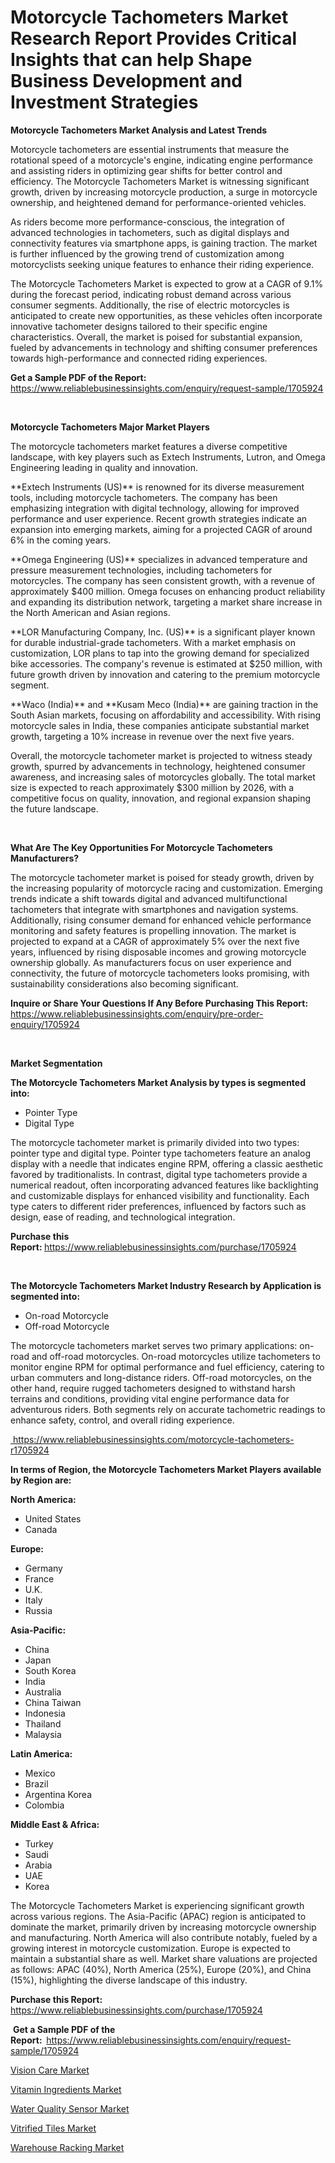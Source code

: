 <p><h1>Motorcycle Tachometers Market Research Report Provides Critical Insights that can help Shape Business Development and Investment Strategies</h1></p><p><strong>Motorcycle Tachometers Market Analysis and Latest Trends</strong></p>
<p><p>Motorcycle tachometers are essential instruments that measure the rotational speed of a motorcycle's engine, indicating engine performance and assisting riders in optimizing gear shifts for better control and efficiency. The Motorcycle Tachometers Market is witnessing significant growth, driven by increasing motorcycle production, a surge in motorcycle ownership, and heightened demand for performance-oriented vehicles. </p><p>As riders become more performance-conscious, the integration of advanced technologies in tachometers, such as digital displays and connectivity features via smartphone apps, is gaining traction. The market is further influenced by the growing trend of customization among motorcyclists seeking unique features to enhance their riding experience. </p><p>The Motorcycle Tachometers Market is expected to grow at a CAGR of 9.1% during the forecast period, indicating robust demand across various consumer segments. Additionally, the rise of electric motorcycles is anticipated to create new opportunities, as these vehicles often incorporate innovative tachometer designs tailored to their specific engine characteristics. Overall, the market is poised for substantial expansion, fueled by advancements in technology and shifting consumer preferences towards high-performance and connected riding experiences.</p></p>
<p><strong>Get a Sample PDF of the Report:&nbsp;</strong> <a href="https://www.reliablebusinessinsights.com/enquiry/request-sample/1705924?utm_campaign=1759&utm_medium=2&utm_source=Github&utm_content=ia&utm_term=21102024&utm_id=motorcycle-tachometers">https://www.reliablebusinessinsights.com/enquiry/request-sample/1705924</a></p>
<p>&nbsp;</p>
<p><strong>Motorcycle Tachometers Major Market Players</strong></p>
<p><p>The motorcycle tachometers market features a diverse competitive landscape, with key players such as Extech Instruments, Lutron, and Omega Engineering leading in quality and innovation.</p><p>**Extech Instruments (US)** is renowned for its diverse measurement tools, including motorcycle tachometers. The company has been emphasizing integration with digital technology, allowing for improved performance and user experience. Recent growth strategies indicate an expansion into emerging markets, aiming for a projected CAGR of around 6% in the coming years.</p><p>**Omega Engineering (US)** specializes in advanced temperature and pressure measurement technologies, including tachometers for motorcycles. The company has seen consistent growth, with a revenue of approximately $400 million. Omega focuses on enhancing product reliability and expanding its distribution network, targeting a market share increase in the North American and Asian regions.</p><p>**LOR Manufacturing Company, Inc. (US)** is a significant player known for durable industrial-grade tachometers. With a market emphasis on customization, LOR plans to tap into the growing demand for specialized bike accessories. The company's revenue is estimated at $250 million, with future growth driven by innovation and catering to the premium motorcycle segment.</p><p>**Waco (India)** and **Kusam Meco (India)** are gaining traction in the South Asian markets, focusing on affordability and accessibility. With rising motorcycle sales in India, these companies anticipate substantial market growth, targeting a 10% increase in revenue over the next five years.</p><p>Overall, the motorcycle tachometer market is projected to witness steady growth, spurred by advancements in technology, heightened consumer awareness, and increasing sales of motorcycles globally. The total market size is expected to reach approximately $300 million by 2026, with a competitive focus on quality, innovation, and regional expansion shaping the future landscape.</p></p>
<p>&nbsp;</p>
<p><strong>What Are The Key Opportunities For Motorcycle Tachometers Manufacturers?</strong></p>
<p><p>The motorcycle tachometer market is poised for steady growth, driven by the increasing popularity of motorcycle racing and customization. Emerging trends indicate a shift towards digital and advanced multifunctional tachometers that integrate with smartphones and navigation systems. Additionally, rising consumer demand for enhanced vehicle performance monitoring and safety features is propelling innovation. The market is projected to expand at a CAGR of approximately 5% over the next five years, influenced by rising disposable incomes and growing motorcycle ownership globally. As manufacturers focus on user experience and connectivity, the future of motorcycle tachometers looks promising, with sustainability considerations also becoming significant.</p></p>
<p><strong>Inquire or Share Your Questions If Any Before Purchasing This Report:</strong> <a href="https://www.reliablebusinessinsights.com/enquiry/pre-order-enquiry/1705924?utm_campaign=1759&utm_medium=2&utm_source=Github&utm_content=ia&utm_term=21102024&utm_id=motorcycle-tachometers">https://www.reliablebusinessinsights.com/enquiry/pre-order-enquiry/1705924</a></p>
<p>&nbsp;</p>
<p><strong>Market Segmentation</strong></p>
<p><strong>The Motorcycle Tachometers Market Analysis by types is segmented into:</strong></p>
<p><ul><li>Pointer Type</li><li>Digital Type</li></ul></p>
<p><p>The motorcycle tachometer market is primarily divided into two types: pointer type and digital type. Pointer type tachometers feature an analog display with a needle that indicates engine RPM, offering a classic aesthetic favored by traditionalists. In contrast, digital type tachometers provide a numerical readout, often incorporating advanced features like backlighting and customizable displays for enhanced visibility and functionality. Each type caters to different rider preferences, influenced by factors such as design, ease of reading, and technological integration.</p></p>
<p><strong>Purchase this Report:&nbsp;</strong><a href="https://www.reliablebusinessinsights.com/purchase/1705924?utm_campaign=1759&utm_medium=2&utm_source=Github&utm_content=ia&utm_term=21102024&utm_id=motorcycle-tachometers">https://www.reliablebusinessinsights.com/purchase/1705924</a></p>
<p>&nbsp;</p>
<p><strong>The Motorcycle Tachometers Market Industry Research by Application is segmented into:</strong></p>
<p><ul><li>On-road Motorcycle</li><li>Off-road Motorcycle</li></ul></p>
<p><p>The motorcycle tachometers market serves two primary applications: on-road and off-road motorcycles. On-road motorcycles utilize tachometers to monitor engine RPM for optimal performance and fuel efficiency, catering to urban commuters and long-distance riders. Off-road motorcycles, on the other hand, require rugged tachometers designed to withstand harsh terrains and conditions, providing vital engine performance data for adventurous riders. Both segments rely on accurate tachometric readings to enhance safety, control, and overall riding experience.</p></p>
<p><a href="https://www.reliablebusinessinsights.com/motorcycle-tachometers-r1705924?utm_campaign=1759&utm_medium=2&utm_source=Github&utm_content=ia&utm_term=21102024&utm_id=motorcycle-tachometers">&nbsp;https://www.reliablebusinessinsights.com/motorcycle-tachometers-r1705924</a></p>
<p><strong>In terms of Region, the Motorcycle Tachometers Market Players available by Region are:</strong></p>
<p>
    <p> <strong> North America: </strong>
        <ul>
            <li>United States</li>
            <li>Canada</li>
        </ul>
        </p> 
    <p> <strong> Europe: </strong>
        <ul>
            <li>Germany</li>
            <li>France</li>
            <li>U.K.</li>
            <li>Italy</li>
            <li>Russia</li>
        </ul>
        </p> 
    <p> <strong> Asia-Pacific: </strong>
        <ul>
            <li>China</li>
            <li>Japan</li>
            <li>South Korea</li>
            <li>India</li>
            <li>Australia</li>
            <li>China Taiwan</li>
            <li>Indonesia</li>
            <li>Thailand</li>
            <li>Malaysia</li>
        </ul>
        </p> 
    <p> <strong> Latin America: </strong>
        <ul>
            <li>Mexico</li>
            <li>Brazil</li>
            <li>Argentina Korea</li>
            <li>Colombia</li>
        </ul>
        </p> 
    <p> <strong> Middle East & Africa: </strong>
        <ul>
            <li>Turkey</li>
            <li>Saudi</li>
            <li>Arabia</li>
            <li>UAE</li>
            <li>Korea</li>
        </ul>
    </p>
    </p>
<p><p>The Motorcycle Tachometers Market is experiencing significant growth across various regions. The Asia-Pacific (APAC) region is anticipated to dominate the market, primarily driven by increasing motorcycle ownership and manufacturing. North America will also contribute notably, fueled by a growing interest in motorcycle customization. Europe is expected to maintain a substantial share as well. Market share valuations are projected as follows: APAC (40%), North America (25%), Europe (20%), and China (15%), highlighting the diverse landscape of this industry.</p></p>
<p><strong>Purchase this Report: </strong><a href="https://www.reliablebusinessinsights.com/purchase/1705924?utm_campaign=1759&utm_medium=2&utm_source=Github&utm_content=ia&utm_term=21102024&utm_id=motorcycle-tachometers">https://www.reliablebusinessinsights.com/purchase/1705924</a></p>
<p>&nbsp;<strong>Get a Sample PDF of the Report:&nbsp;&nbsp;</strong><a href="https://www.reliablebusinessinsights.com/enquiry/request-sample/1705924?utm_campaign=1759&utm_medium=2&utm_source=Github&utm_content=ia&utm_term=21102024&utm_id=motorcycle-tachometers">https://www.reliablebusinessinsights.com/enquiry/request-sample/1705924</a></p>
<p><strong></strong></p>
<p><p><a href="https://www.linkedin.com/pulse/vision-care-mar-mkt-nova-vwmdf?utm_campaign=1759&utm_medium=2&utm_source=Github&utm_content=ia&utm_term=21102024&utm_id=motorcycle-tachometers">Vision Care Market</a></p><p><a href="https://www.linkedin.com/pulse/vitamin-ingredients-market-global-insights-sales-trends-2024-mpvuf?utm_campaign=1759&utm_medium=2&utm_source=Github&utm_content=ia&utm_term=21102024&utm_id=motorcycle-tachometers">Vitamin Ingredients Market</a></p><p><a href="https://www.linkedin.com/pulse/water-quality-sensor-market-share-size-trends-industry-analysis-okwxf?utm_campaign=1759&utm_medium=2&utm_source=Github&utm_content=ia&utm_term=21102024&utm_id=motorcycle-tachometers">Water Quality Sensor Market</a></p><p><a href="https://www.linkedin.com/pulse/vitrified-tiles-market-global-regional-analysis-focus-x97xf?utm_campaign=1759&utm_medium=2&utm_source=Github&utm_content=ia&utm_term=21102024&utm_id=motorcycle-tachometers">Vitrified Tiles Market</a></p><p><a href="https://www.linkedin.com/pulse/influencing-factors-warehouse-racking-market-insights-growth-9rhjf?utm_campaign=1759&utm_medium=2&utm_source=Github&utm_content=ia&utm_term=21102024&utm_id=motorcycle-tachometers">Warehouse Racking Market</a></p></p>